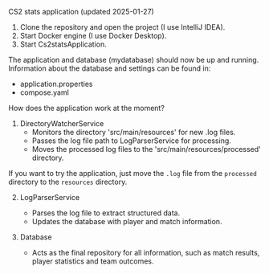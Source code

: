 CS2 stats application (updated 2025-01-27)

1. Clone the repository and open the project (I use IntelliJ IDEA).
2. Start Docker engine (I use Docker Desktop).
3. Start Cs2statsApplication.

The application and database (mydatabase) should now be up and running. 
Information about the database and settings can be found in: 
* application.properties
* compose.yaml

How does the application work at the moment? 

1. DirectoryWatcherService
   * Monitors the directory 'src/main/resources' for new .log files.
   * Passes the log file path to LogParserService for processing.
   * Moves the processed log files to the 'src/main/resources/processed' directory.

If you want to try the application, just move the `.log` file from the `processed` directory to the `resources` directory.

2. LogParserService
   * Parses the log file to extract structured data.
   * Updates the database with player and match information.

3. Database
   * Acts as the final repository for all information, such as match results, player statistics and team outcomes. 
